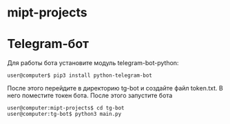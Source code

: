 # mipt-projects

Telegram-бот
============

Для работы бота установите модуль telegram-bot-python:


	user@computer$ pip3 install python-telegram-bot


После этого перейдите в директорию tg-bot и создайте файл token.txt. В него поместите токен бота. После этого запустите бота


	user@computer:mipt-projects$ cd tg-bot
	user@computer:tg-bot$ python3 main.py




